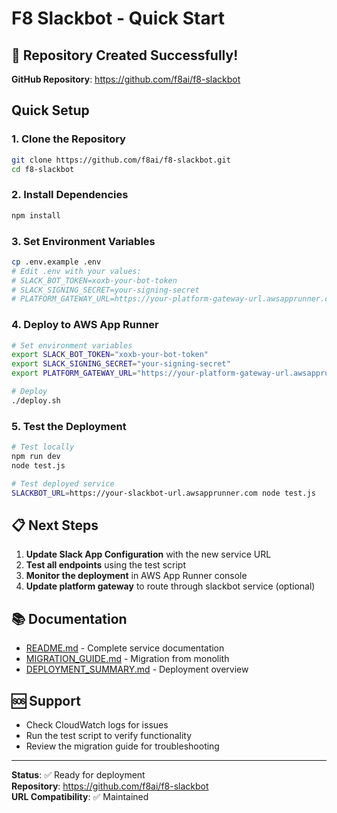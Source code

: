 # F8 Slackbot - Quick Start

## 🚀 Repository Created Successfully!

**GitHub Repository**: https://github.com/f8ai/f8-slackbot

## Quick Setup

### 1. Clone the Repository
```bash
git clone https://github.com/f8ai/f8-slackbot.git
cd f8-slackbot
```

### 2. Install Dependencies
```bash
npm install
```

### 3. Set Environment Variables
```bash
cp .env.example .env
# Edit .env with your values:
# SLACK_BOT_TOKEN=xoxb-your-bot-token
# SLACK_SIGNING_SECRET=your-signing-secret
# PLATFORM_GATEWAY_URL=https://your-platform-gateway-url.awsapprunner.com
```

### 4. Deploy to AWS App Runner
```bash
# Set environment variables
export SLACK_BOT_TOKEN="xoxb-your-bot-token"
export SLACK_SIGNING_SECRET="your-signing-secret"
export PLATFORM_GATEWAY_URL="https://your-platform-gateway-url.awsapprunner.com"

# Deploy
./deploy.sh
```

### 5. Test the Deployment
```bash
# Test locally
npm run dev
node test.js

# Test deployed service
SLACKBOT_URL=https://your-slackbot-url.awsapprunner.com node test.js
```

## 📋 Next Steps

1. **Update Slack App Configuration** with the new service URL
2. **Test all endpoints** using the test script
3. **Monitor the deployment** in AWS App Runner console
4. **Update platform gateway** to route through slackbot service (optional)

## 📚 Documentation

- [README.md](./README.md) - Complete service documentation
- [MIGRATION_GUIDE.md](./MIGRATION_GUIDE.md) - Migration from monolith
- [DEPLOYMENT_SUMMARY.md](./DEPLOYMENT_SUMMARY.md) - Deployment overview

## 🆘 Support

- Check CloudWatch logs for issues
- Run the test script to verify functionality
- Review the migration guide for troubleshooting

---

**Status**: ✅ Ready for deployment  
**Repository**: https://github.com/f8ai/f8-slackbot  
**URL Compatibility**: ✅ Maintained
